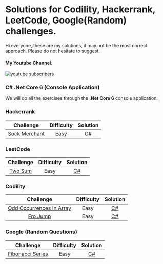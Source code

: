 # Solutions for Codility, Hackerrank, LeetCode, Google(Random) challenges.
Hi everyone, these are my solutions, it may not be the most correct approach. Please do not hesitate to suggest.

<p align="center">
<h4> My Youtube Channel. </h4>
  <a href="https://www.youtube.com/channel/UCoB3HN_hilvyM3VWPD4lqgg?sub_confirmation=1">
      <img alt="youtube subscribers" title="Subscribe to my YouTube channel" src="https://img.shields.io/youtube/channel/subscribers/UCoB3HN_hilvyM3VWPD4lqgg?style=social "Click to Subscribe""/></a>

</p>

### C# .Net Core 6 (Console Application)
<p>We will do all the exercises through the <strong>.Net Core 6</strong> console application.</p>

### Hackerrank
Challenge   |Difficulty | Solution |
:----------:|:---------:|:--------:|
[Sock Merchant](https://www.hackerrank.com/challenges/sock-merchant/problem)|Easy| [C#](https://github.com/ademguney/AlgorithmExercises/blob/main/HackerRank/Easy/SalesByMatch/Program.cs)|

### LeetCode
Challenge   |Difficulty | Solution |
:----------:|:---------:|:--------:|
[Two Sum](https://leetcode.com/problems/two-sum/)|Easy| [C#](https://github.com/ademguney/AlgorithmExercises/blob/main/LeetCode/Easy/TwoSum/Program.cs)|

### Codility
Challenge   |Difficulty | Solution |
:----------:|:---------:|:--------:|
[Odd Occurrences In Array](https://app.codility.com/programmers/lessons/2-arrays/odd_occurrences_in_array/)|Easy| [C#](https://github.com/ademguney/AlgorithmExercises/blob/main/Codility/Easy/OddOccurrencesInArray/Program.cs)|
[Fro Jump](https://app.codility.com/programmers/lessons/3-time_complexity/frog_jmp/)|Easy| [C#](https://github.com/ademguney/AlgorithmExercises/blob/main/Codility/Easy/FrogJmp/Program.cs)|

### Google (Random Questions)
Challenge   |Difficulty | Solution |
:----------:|:---------:|:--------:|
[Fibonacci Series](https://en.wikipedia.org/wiki/Fibonacci_number)|Easy| [C#](https://github.com/ademguney/AlgorithmExercises/blob/main/Google/Easy/FibonacciSeries/Program.cs)|
